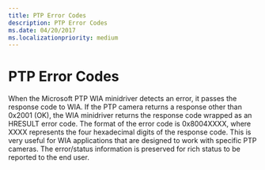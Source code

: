 ```yaml
---
title: PTP Error Codes
description: PTP Error Codes
ms.date: 04/20/2017
ms.localizationpriority: medium
---
```


# PTP Error Codes





When the Microsoft PTP WIA minidriver detects an error, it passes the response code to WIA. If the PTP camera returns a response other than 0x2001 (OK), the WIA minidriver returns the response code wrapped as an HRESULT error code. The format of the error code is 0x8004XXXX, where XXXX represents the four hexadecimal digits of the response code. This is very useful for WIA applications that are designed to work with specific PTP cameras. The error/status information is preserved for rich status to be reported to the end user.

 

 




